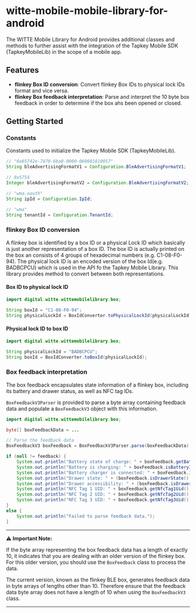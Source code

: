 # witte-mobile-mobile-library-for-android

The WITTE Mobile Library for Android provides additional classes and methods to further assist with the integration of the Tapkey Mobile SDK  (TapkeyMobileLib) in the scope of a mobile app.

## Features
* __flinkey Box ID conversion__: Convert flinkey Box IDs to physical lock IDs format and vice versa.
* __flinkey Box feedback interpretation__: Parse and interpret the 10 byte box feedback in order to determine if the box ahs been opened or closed.

## Getting Started

### Constants
Constants used to initialize the Tapkey Mobile SDK (TapkeyMobileLib).
```java
// "6e65742e-7470-6ba0-0000-060601810057"
String bleAdvertisingFormatV1 = Configuration.BleAdvertisingFormatV1;

// 0x5754
Integer bleAdvertisingFormatV2 = Configuration.BleAdvertisingFormatV2;

// "wma.oauth"
String ipId = Configuration.IpId;

// "wma"
String tenantId = Configuration.TenantId;
```

### flinkey Box ID conversion
A flinkey box is identified by a box ID or a physical Lock ID which basically is just another representation of a box ID. The box ID is actually printed on the box an consists of 4 groups of hexadecimal numbers (e.g. C1-08-F0-94). The physical lock ID is an encoded version of the box Id(e.g. BADBCPCU) which is used in the API fo the Tapkey Mobile Library. This library provides method to convert between both representations.

#### Box ID to physical lock ID
```java
import digital.witte.wittemobilelibrary.box;

String boxId = "C1-08-F0-94";
String physicalLockId = BoxIdConverter.toPhysicalLockId(physicalLockId);
```

#### Physical lock ID to box ID
```java
import digital.witte.wittemobilelibrary.box;

String physicalLockId = "BADBCPCU";
String boxId = BoxIdConverter.toBoxId(physicalLockId);
```
### Box feedback interpretation
The box feedback encapsulates state information of a flinkey box, including its battery and drawer status, as well as NFC tag IDs. 

`BoxFeedbackV3Parser` is provided to parse a byte array containing feedback data and populate a `BoxFeedbackV3` object with this information.

```java
import digital.witte.wittemobilelibrary.box;

byte[] boxFeedbackData = ...

// Parse the feedback data
BoxFeedbackV3 boxFeedback = BoxFeedbackV3Parser.parse(boxFeedbackData);

if (null != feedback) {
    System.out.println("Battery state of charge: " + boxFeedback.getBatteryStateOfCharge() + "%");
    System.out.println("Battery is charging: " + boxFeedback.isBatteryIsCharging());
    System.out.println("Battery charger is connected: " + boxFeedback.isBatteryChargerIsConnected());
    System.out.println("Drawer state: " + (boxFeedback.isDrawerState() ? "Open" : "Closed"));
    System.out.println("Drawer accessibility: " + (boxFeedback.isDrawerAccessibility() ? "Unlocked" : "Locked"));
    System.out.println("NFC Tag 1 UID: " + boxFeedback.getNfcTag1Uid());
    System.out.println("NFC Tag 2 UID: " + boxFeedback.getNfcTag2Uid());
    System.out.println("NFC Tag 3 UID: " + boxFeedback.getNfcTag3Uid());
} 
else {
    System.out.println("Failed to parse feedback data.");
}
```

---

⚠️ **Important Note:** 

If the byte array representing the box feedback data has a length of exactly 10, it indicates that you are dealing with an older version of the flinkey box. For this older version, you should use the `BoxFeedback` class to process the data.

The current version, known as the flinkey BLE box, generates feedback data in byte arrays of lengths other than 10. Therefore ensure that the feedback data byte array does not have a length of 10 when using the `BoxFeedbackV3` class.

---